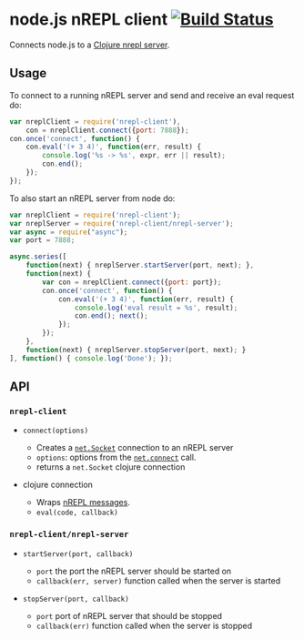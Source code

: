 # node.js nREPL client [![Build Status](https://travis-ci.org/rksm/node-nrepl-client.png?branch=master)](https://travis-ci.org/rksm/node-nrepl-client)

Connects node.js to a [Clojure nrepl server](https://github.com/clojure/tools.nrepl).

## Usage

To connect to a running nREPL server and send and receive an eval request do:

```js
var nreplClient = require('nrepl-client'),
    con = nreplClient.connect({port: 7888});
con.once('connect', function() {
    con.eval('(+ 3 4)', function(err, result) {
        console.log('%s -> %s', expr, err || result);
        con.end();
    });    
});
```

To also start an nREPL server from node do:

```js
var nreplClient = require('nrepl-client');
var nreplServer = require('nrepl-client/nrepl-server');
var async = require("async");
var port = 7888;

async.series([
    function(next) { nreplServer.startServer(port, next); },
    function(next) {
        var con = nreplClient.connect({port: port});
        con.once('connect', function() {
            con.eval('(+ 3 4)', function(err, result) {
                console.log('eval result = %s', result);
                con.end(); next();
            });    
        });
    },
    function(next) { nreplServer.stopServer(port, next); }
], function() { console.log('Done'); });
```

## API

### `nrepl-client`

* `connect(options)`
  * Creates a [`net.Socket`](http://nodejs.org/api/net.html#net_class_net_socket)
    connection to an nREPL server
  * `options`: options from the [`net.connect`](http://nodejs.org/api/net.html#net_net_connect_options_connectionlistener)
    call.
  * returns a `net.Socket` clojure connection

* clojure connection
  * Wraps [nREPL messages](https://github.com/clojure/tools.nrepl#messages).
  * `eval(code, callback)`

### `nrepl-client/nrepl-server`

* `startServer(port, callback)`
  * `port` the port the nREPL server should be started on
  * `callback(err, server)` function called when the server is started

* `stopServer(port, callback)`
  * `port` port of nREPL server that should be stopped
  * `callback(err)` function called when the server is stopped
